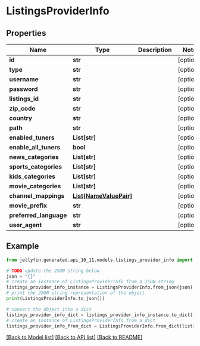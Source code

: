 # ListingsProviderInfo


## Properties

Name | Type | Description | Notes
------------ | ------------- | ------------- | -------------
**id** | **str** |  | [optional] 
**type** | **str** |  | [optional] 
**username** | **str** |  | [optional] 
**password** | **str** |  | [optional] 
**listings_id** | **str** |  | [optional] 
**zip_code** | **str** |  | [optional] 
**country** | **str** |  | [optional] 
**path** | **str** |  | [optional] 
**enabled_tuners** | **List[str]** |  | [optional] 
**enable_all_tuners** | **bool** |  | [optional] 
**news_categories** | **List[str]** |  | [optional] 
**sports_categories** | **List[str]** |  | [optional] 
**kids_categories** | **List[str]** |  | [optional] 
**movie_categories** | **List[str]** |  | [optional] 
**channel_mappings** | [**List[NameValuePair]**](NameValuePair.md) |  | [optional] 
**movie_prefix** | **str** |  | [optional] 
**preferred_language** | **str** |  | [optional] 
**user_agent** | **str** |  | [optional] 

## Example

```python
from jellyfin.generated.api_10_11.models.listings_provider_info import ListingsProviderInfo

# TODO update the JSON string below
json = "{}"
# create an instance of ListingsProviderInfo from a JSON string
listings_provider_info_instance = ListingsProviderInfo.from_json(json)
# print the JSON string representation of the object
print(ListingsProviderInfo.to_json())

# convert the object into a dict
listings_provider_info_dict = listings_provider_info_instance.to_dict()
# create an instance of ListingsProviderInfo from a dict
listings_provider_info_from_dict = ListingsProviderInfo.from_dict(listings_provider_info_dict)
```
[[Back to Model list]](README.md#documentation-for-models) [[Back to API list]](README.md#documentation-for-api-endpoints) [[Back to README]](README.md)


